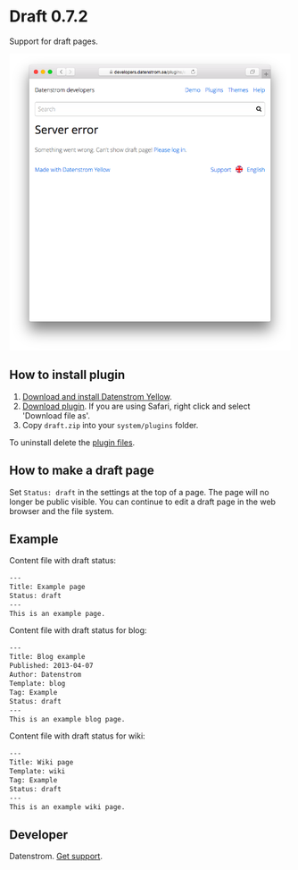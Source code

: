 Draft 0.7.2
===========
Support for draft pages.

<p align="center"><img src="draft-screenshot.png?raw=true" alt="Screenshot"></p>

## How to install plugin

1. [Download and install Datenstrom Yellow](https://github.com/datenstrom/yellow/).
2. [Download plugin](https://github.com/datenstrom/yellow-extensions/raw/master/zip/draft.zip). If you are using Safari, right click and select 'Download file as'.
3. Copy `draft.zip` into your `system/plugins` folder.

To uninstall delete the [plugin files](update.ini).

## How to make a draft page

Set `Status: draft` in the settings at the top of a page. The page will no longer be public visible. You can continue to edit a draft page in the web browser and the file system.

## Example

Content file with draft status:

    ---
    Title: Example page
    Status: draft
    ---
    This is an example page.

Content file with draft status for blog:

    ---
    Title: Blog example
    Published: 2013-04-07
    Author: Datenstrom
    Template: blog
    Tag: Example
    Status: draft
    ---
    This is an example blog page.
 
Content file with draft status for wiki:

    ---
    Title: Wiki page
    Template: wiki
    Tag: Example
    Status: draft
    ---
    This is an example wiki page.

## Developer

Datenstrom. [Get support](https://developers.datenstrom.se/help/support).
